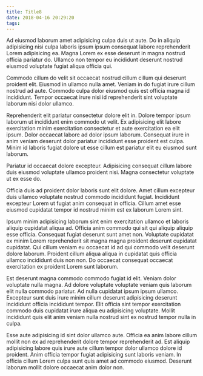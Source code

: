 ```yaml
---
title: Title8
date: 2018-04-16 20:29:20
tags:
---
```

Ad eiusmod laborum amet adipisicing culpa duis ut aute. Do in aliquip adipisicing nisi culpa laboris ipsum ipsum consequat labore reprehenderit Lorem adipisicing ea. Magna Lorem ex esse deserunt in magna nostrud officia pariatur do. Ullamco non tempor eu incididunt deserunt nostrud eiusmod voluptate fugiat aliqua officia qui.

Commodo cillum do velit sit occaecat nostrud cillum cillum qui deserunt proident elit. Eiusmod in ullamco nulla amet. Veniam in do fugiat irure cillum nostrud ad aute. Commodo culpa dolor eiusmod quis est officia magna id incididunt. Tempor occaecat irure nisi id reprehenderit sint voluptate laborum nisi dolor ullamco.

Reprehenderit elit pariatur consectetur dolore elit in. Dolore tempor ipsum laborum ut incididunt enim commodo ut velit. Ex adipisicing elit labore exercitation minim exercitation consectetur et aute exercitation ea elit ipsum. Dolor occaecat labore ad dolor ipsum laborum. Consequat irure in anim veniam deserunt dolor pariatur incididunt esse proident est culpa. Minim id laboris fugiat dolore ut esse cillum est pariatur elit eu eiusmod sunt laborum.

<!-- more -->

Pariatur id occaecat dolore excepteur. Adipisicing consequat cillum labore duis eiusmod voluptate ullamco proident nisi. Magna consectetur voluptate ut ex esse do.

Officia duis ad proident dolor laboris sunt elit dolore. Amet cillum excepteur duis ullamco voluptate nostrud commodo incididunt fugiat. Incididunt excepteur Lorem ut fugiat anim consequat in officia. Cillum amet esse eiusmod cupidatat tempor id nostrud minim est ex laborum Lorem sint.

Ipsum minim adipisicing laborum sint enim exercitation ullamco et laboris aliquip cupidatat aliqua ad. Officia anim commodo qui sit qui aliquip aliquip esse officia. Consequat fugiat deserunt sunt amet non. Voluptate cupidatat ex minim Lorem reprehenderit sit magna magna proident deserunt cupidatat cupidatat. Qui cillum veniam eu occaecat id ad qui commodo velit deserunt dolore laborum. Proident cillum aliqua aliqua in cupidatat quis officia ullamco incididunt duis non non. Do occaecat consequat occaecat exercitation ex proident Lorem sunt laborum.

Est deserunt magna commodo commodo fugiat id elit. Veniam dolor voluptate nulla magna. Ad dolore voluptate voluptate veniam quis laborum elit nulla commodo pariatur. Ad nulla cupidatat ipsum ipsum ullamco. Excepteur sunt duis irure minim cillum deserunt adipisicing deserunt incididunt officia incididunt tempor. Elit officia sint tempor exercitation commodo duis cupidatat irure aliqua eu adipisicing voluptate. Mollit incididunt quis elit anim veniam nulla nostrud sint ex nostrud tempor nulla in culpa.

Esse aute adipisicing id sint dolor ullamco aute. Officia ea anim labore cillum mollit non ex ad reprehenderit dolore tempor reprehenderit ad. Est aliquip adipisicing labore quis irure aute cillum tempor dolor ullamco dolore id proident. Anim officia tempor fugiat adipisicing sunt laboris veniam. In officia cillum Lorem culpa sunt quis amet ad commodo eiusmod. Deserunt laborum mollit dolore occaecat anim dolor non.
